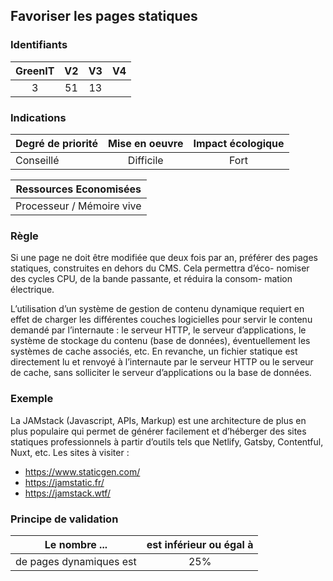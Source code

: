 ## Favoriser les pages statiques

### Identifiants

| GreenIT |  V2  |  V3  |  V4  |
|:-------:|:----:|:----:|:----:|
|   3   | 51  | 13  |      |

### Indications

| Degré de priorité |      Mise en oeuvre       |  Impact écologique    | 
|-------------------|:-------------------------:|:---------------------:|
|  Conseillé        |  Difficile                |  Fort                 | 


|Ressources Economisées                                      |
|:----------------------------------------------------------:|
|  Processeur / Mémoire vive  |

### Règle

Si une page ne doit être modifiée que deux fois par an, préférer des pages statiques, construites en dehors du CMS. Cela permettra d’éco- nomiser des cycles CPU, de la bande passante, et réduira la consom- mation électrique.

L’utilisation d’un système de gestion de contenu dynamique requiert en effet de charger les différentes couches logicielles pour servir le contenu demandé par l’internaute : le serveur HTTP, le serveur d’applications, le système de stockage du contenu (base de données), éventuellement les systèmes de cache associés, etc. En revanche, un fichier statique est directement lu et renvoyé à l’internaute par le serveur HTTP ou le serveur de cache, sans solliciter le serveur d’applications ou la base de données.

### Exemple

La JAMstack (Javascript, APIs, Markup) est une architecture de plus en plus populaire qui permet de générer facilement et d’héberger des sites statiques professionnels à partir d’outils tels que Netlify, Gatsby, Contentful, Nuxt, etc.
Les sites à visiter :
- https://www.staticgen.com/
- https://jamstatic.fr/
- https://jamstack.wtf/

### Principe de validation

| Le nombre ...     | est inférieur ou égal à   |  
|-------------------|:-------------------------:|
| de pages dynamiques est   | 25%  |
